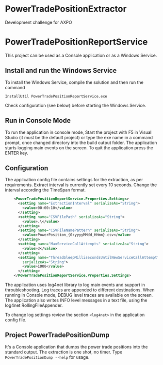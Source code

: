 # PowerTradePositionExtractor
Development challenge for AXPO

# PowerTradePositionReportService

This project can be used as a Console application or as a Windows Service.

## Install and run the Windows Service

To install the Windows Service, compile the solution and then run the command

```BATCH
InstallUtil PowerTradePositionReportService.exe
```

Check configuration (see below) before starting the Windows Service.

## Run in Console Mode

To run the application in console mode, Start the project with F5 in Visual Studio (it must be the default project) or type the exe name in a command prompt, once changed directory into the build output folder.
The application starts logging main events on the screen. To quit the application press the ENTER key.

## Configuration

The application config file contains settings for the extraction, as per requirements.
Extract interval is currently set every 10 seconds. Change the interval according the TimeSpan format.

```xml
    <PowerTradePositionReportService.Properties.Settings>
      <setting name="ExtractionInterval" serializeAs="String">
        <value>00:00:10</value>
      </setting>
      <setting name="CSVFilePath" serializeAs="String">
        <value>.\</value>
      </setting>
      <setting name="CSVFileNamePattern" serializeAs="String">
        <value>PowerPosition_{0:yyyyMMdd_HHmm}.csv</value>
      </setting>
      <setting name="MaxServiceCallAttempts" serializeAs="String">
        <value>3</value>
      </setting>
      <setting name="ThreadSleepMillisecondsUntilNewServiceCallAttempt"
        serializeAs="String">
        <value>1000</value>
      </setting>
    </PowerTradePositionReportService.Properties.Settings>
 ```

 The application uses log4net library to log main events and support in throubleshooting.
 Log traces are appended to different destinations. When running in Console mode, DEBUG level traces are available on the screen.
 The application also writes INFO level messages in a text file, using the log4net RollingFileAppender.

 To change log settings review the section `<log4net>` in the application config file.

 ## Project PowerTradePositionDump

 It's a Console application that dumps the power trade positions into the standard output.
 The extraction is one shot, no timer. Type `PowerTradePositionDump --help` for usage.

